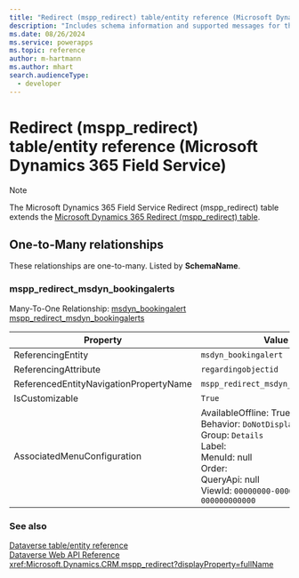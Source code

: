 ```yaml
---
title: "Redirect (mspp_redirect) table/entity reference (Microsoft Dynamics 365 Field Service)"
description: "Includes schema information and supported messages for the Redirect (mspp_redirect) table/entity with Microsoft Dynamics 365 Field Service."
ms.date: 08/26/2024
ms.service: powerapps
ms.topic: reference
author: m-hartmann
ms.author: mhart
search.audienceType: 
  - developer
---
```


# Redirect (mspp_redirect) table/entity reference (Microsoft Dynamics 365 Field Service)



> [!NOTE]
> The Microsoft Dynamics 365 Field Service Redirect (mspp_redirect) table extends the [Microsoft Dynamics 365 Redirect (mspp_redirect) table](/dynamics365/developer/entities/mspp_redirect).




## One-to-Many relationships

These relationships are one-to-many. Listed by **SchemaName**.

### <a name="BKMK_mspp_redirect_msdyn_bookingalerts"></a> mspp_redirect_msdyn_bookingalerts

Many-To-One Relationship: [msdyn_bookingalert mspp_redirect_msdyn_bookingalerts](msdyn_bookingalert.md#BKMK_mspp_redirect_msdyn_bookingalerts)

|Property|Value|
|---|---|
|ReferencingEntity|`msdyn_bookingalert`|
|ReferencingAttribute|`regardingobjectid`|
|ReferencedEntityNavigationPropertyName|`mspp_redirect_msdyn_bookingalerts`|
|IsCustomizable|`True`|
|AssociatedMenuConfiguration|AvailableOffline: True<br />Behavior: `DoNotDisplay`<br />Group: `Details`<br />Label: <br />MenuId: null<br />Order: <br />QueryApi: null<br />ViewId: `00000000-0000-0000-0000-000000000000`|



### See also

[Dataverse table/entity reference](../about-entity-reference.md)  
[Dataverse Web API Reference](/power-apps/developer/data-platform/webapi/reference/about)   
<xref:Microsoft.Dynamics.CRM.mspp_redirect?displayProperty=fullName>
